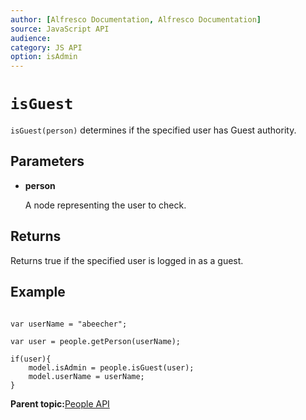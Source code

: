 ```yaml
---
author: [Alfresco Documentation, Alfresco Documentation]
source: JavaScript API
audience: 
category: JS API
option: isAdmin
---
```


# `isGuest`

`isGuest(person)` determines if the specified user has Guest authority.

## Parameters

-   **person**

    A node representing the user to check.


## Returns

Returns true if the specified user is logged in as a guest.

## Example

```

var userName = "abeecher";

var user = people.getPerson(userName);

if(user){
    model.isAdmin = people.isGuest(user);
    model.userName = userName;
}
```

**Parent topic:**[People API](../references/API-JS-People.md)

